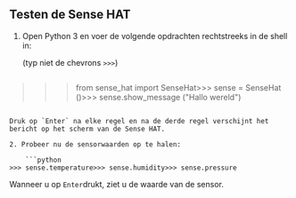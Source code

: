 ## Testen de Sense HAT

1. Open Python 3 en voer de volgende opdrachten rechtstreeks in de shell in:
    
    (typ niet de chevrons `>>>`)
    
    ```python
>>> from sense_hat import SenseHat>>> sense = SenseHat ()>>> sense.show_message ("Hallo wereld")
```

Druk op `Enter` na elke regel en na de derde regel verschijnt het bericht op het scherm van de Sense HAT.

2. Probeer nu de sensorwaarden op te halen:
    
    ```python
>>> sense.temperature>>> sense.humidity>>> sense.pressure
```

Wanneer u op `Enter`drukt, ziet u de waarde van de sensor.